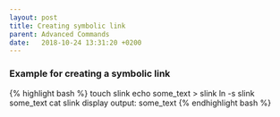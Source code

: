 ```yaml
---
layout: post
title: Creating symbolic link
parent: Advanced Commands
date:   2018-10-24 13:31:20 +0200
---
```


### Example for creating a symbolic link

{% highlight bash %}
touch slink
echo some_text > slink
ln -s slink some_text
cat slink
display output:
some_text
{% endhighlight bash %}

